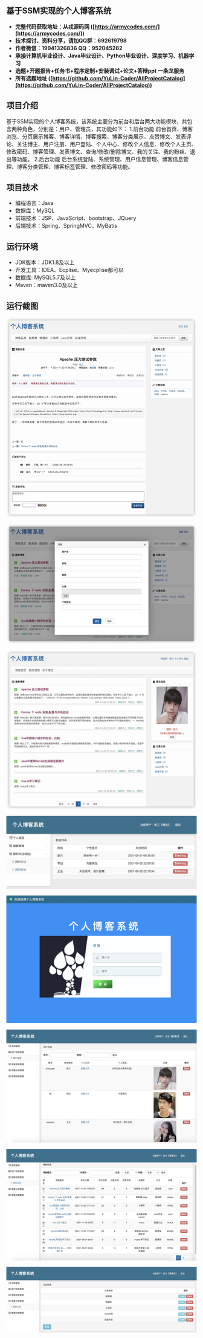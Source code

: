 ## 基于SSM实现的个人博客系统

- <b>完整代码获取地址：从戎源码网 ([https://armycodes.com/](https://armycodes.com/))</b>
- <b>技术探讨、资料分享，请加QQ群：692619798</b> 
- <b>作者微信：19941326836  QQ：952045282</b> 
- <b>承接计算机毕业设计、Java毕业设计、Python毕业设计、深度学习、机器学习</b>
- <b>选题+开题报告+任务书+程序定制+安装调试+论文+答辩ppt 一条龙服务</b>
- <b>所有选题地址 ([https://github.com/YuLin-Coder/AllProjectCatalog](https://github.com/YuLin-Coder/AllProjectCatalog)) </b>

## 项目介绍
基于SSM实现的个人博客系统，该系统主要分为前台和后台两大功能模块，共包含两种角色，分别是：用户、管理员，其功能如下：
1.前台功能
前台首页、博客浏览、分页展示博客、博客详情、博客搜索、博客分类展示、点赞博文、发表评论、关注博主、用户注册、用户登陆、个人中心、修改个人信息、修改个人主页、修改密码、博客管理、发表博文、查询/修改/删除博文、我的关注、我的粉丝、退出等功能。
2.后台功能
后台系统登陆、系统管理、用户信息管理、博客信息管理、博客分类管理、博客标签管理、修改密码等功能。

## 项目技术
- 编程语言：Java
- 数据库：MySQL
- 前端技术：JSP、JavaScript、bootstrap、JQuery
- 后端技术：Spring、SpringMVC、MyBatis

## 运行环境
- JDK版本：JDK1.8及以上
- 开发工具：IDEA、Ecplise、Myecplise都可以
- 数据库: MySQL5.7及以上
- Maven：maven3.0及以上

## 运行截图
![](screenshot/1.png)

![](screenshot/2.png)

![](screenshot/3.png)

![](screenshot/4.png)

![](screenshot/5.png)

![](screenshot/6.png)

![](screenshot/7.png)

![](screenshot/8.png)
